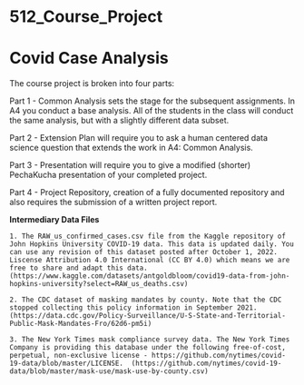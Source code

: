 # 512_Course_Project
# Covid Case Analysis

The course project is broken into four parts: 

Part 1 - Common Analysis sets the stage for the subsequent assignments. In A4 you conduct a base analysis. All of the students in the class will conduct the same analysis, but with a slightly different data subset.

Part 2 - Extension Plan will require you to ask a human centered data science question that extends the work in A4: Common Analysis.

Part 3 - Presentation will require you to give a modified (shorter) PechaKucha presentation of your completed project.

Part 4 - Project Repository, creation of a fully documented repository and also requires the submission of a written project report.

**Intermediary Data Files**

    1. The RAW_us_confirmed_cases.csv file from the Kaggle repository of John Hopkins University COVID-19 data. This data is updated daily. You can use any revision of this dataset posted after October 1, 2022. Liscense Attribution 4.0 International (CC BY 4.0) which means we are free to share and adapt this data. (https://www.kaggle.com/datasets/antgoldbloom/covid19-data-from-john-hopkins-university?select=RAW_us_deaths.csv)
    
    2. The CDC dataset of masking mandates by county. Note that the CDC stopped collecting this policy information in September 2021. (https://data.cdc.gov/Policy-Surveillance/U-S-State-and-Territorial-Public-Mask-Mandates-Fro/62d6-pm5i)
    
    3. The New York Times mask compliance survey data. The New York Times Company is providing this database under the following free-of-cost, perpetual, non-exclusive license - https://github.com/nytimes/covid-19-data/blob/master/LICENSE.  (https://github.com/nytimes/covid-19-data/blob/master/mask-use/mask-use-by-county.csv)
